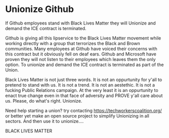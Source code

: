 # Unionize Github
If Github employees stand with Black Lives Matter they will Unionize and demand the ICE contract is terminated.

Github is giving all this lipservice to the Black Lives Matter movement while working directly with a group that terrorizes the Black and Brown communities. Many employees at Github have voiced their concerns with this contract but it obviously fell on deaf ears. Github and Microsoft have proven they will not listen to their employees which leaves them the only option. To unionize and demand the ICE contract is terminated as part of the Union.

Black Lives Matter is not just three words. It is not an oppurtunity for y'all to pretend to stand with us. It is not a trend. It is not an aestethic. It is not a fucking Public Relations campaign. At the very least it is an oppurtunity to enact true change even in that face of adversity and PROVE y'all care about us. Please, do what's right. Unionize.

Need help starting a union? try contacting https://techworkerscoalition.org/ or better yet make an open source project to simplify Unionizing in all sectors. And then use it to unionize....

BLACK LIVES MATTER
